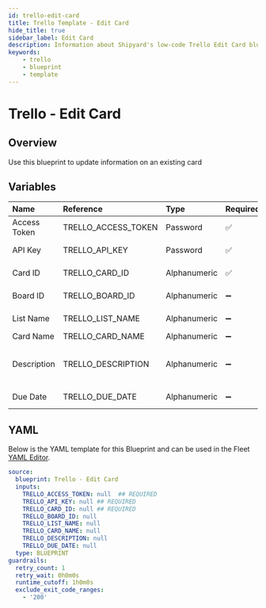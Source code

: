 ```yaml
---
id: trello-edit-card
title: Trello Template - Edit Card
hide_title: true
sidebar_label: Edit Card
description: Information about Shipyard's low-code Trello Edit Card blueprint. Updates an existing card 
keywords:
    - trello
    - blueprint
    - template
---
```


# Trello - Edit Card

## Overview
Use this blueprint to update information on an existing card

## Variables

| Name | Reference | Type | Required | Default | Options | Description |
|:-----|:----------|:-----|:---------|:--------|:--------|:------------|
| Access Token | TRELLO_ACCESS_TOKEN  | Password |:white_check_mark: | - | - | https://trello.com/power-ups/admin |
| API Key | TRELLO_API_KEY  | Password |:white_check_mark: | - | - | https://trello.com/power-ups/admin |
| Card ID | TRELLO_CARD_ID  | Alphanumeric |:white_check_mark: | - | - | The ID of the card you wish to edit |
| Board ID | TRELLO_BOARD_ID  | Alphanumeric |:heavy_minus_sign: | - | - | The ID of the board you wish to move the card to |
| List Name | TRELLO_LIST_NAME  | Alphanumeric |:heavy_minus_sign: | - | - | The ID of the list you wish to move the card to |
| Card Name | TRELLO_CARD_NAME  | Alphanumeric |:heavy_minus_sign: | - | - | The main title of the card |
| Description | TRELLO_DESCRIPTION  | Alphanumeric |:heavy_minus_sign: | - | - | This text will be displayed in the description section of the card |
| Due Date | TRELLO_DUE_DATE  | Alphanumeric |:heavy_minus_sign: | - | - | The due date you wish to assign to the card |


## YAML
Below is the YAML template for this Blueprint and can be used in the Fleet [YAML Editor](../../reference/fleets/yaml-editor.md).
```yaml
source:
  blueprint: Trello - Edit Card
  inputs:
    TRELLO_ACCESS_TOKEN: null  ## REQUIRED
    TRELLO_API_KEY: null ## REQUIRED
    TRELLO_CARD_ID: null ## REQUIRED
    TRELLO_BOARD_ID: null
    TRELLO_LIST_NAME: null
    TRELLO_CARD_NAME: null
    TRELLO_DESCRIPTION: null
    TRELLO_DUE_DATE: null
  type: BLUEPRINT
guardrails:
  retry_count: 1
  retry_wait: 0h0m0s
  runtime_cutoff: 1h0m0s
  exclude_exit_code_ranges:
    - '200'

```
